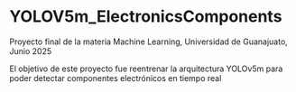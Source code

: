 # YOLOV5m_ElectronicsComponents
Proyecto final de la materia Machine Learning, Universidad de Guanajuato, Junio 2025

El objetivo de este proyecto fue reentrenar la arquitectura YOLOv5m para poder detectar componentes electrónicos en tiempo real
